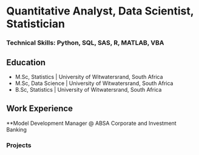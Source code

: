 # Quantitative Analyst, Data Scientist, Statistician
### Technical Skills: Python, SQL, SAS, R, MATLAB, VBA
## Education
- M.Sc, Statistics | University of Witwatersrand, South Africa
- M.Sc, Data Science | University of Witwatersrand, South Africa
- B.Sc, Statistics | University of Witwatersrand, South Africa

## Work Experience
**Model Development Manager @ ABSA Corporate and Investment Banking


### Projects
